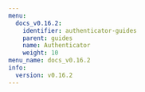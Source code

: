 ```yaml
---
menu:
  docs_v0.16.2:
    identifier: authenticator-guides
    parent: guides
    name: Authenticator
    weight: 10
menu_name: docs_v0.16.2
info:
  version: v0.16.2
---
```


